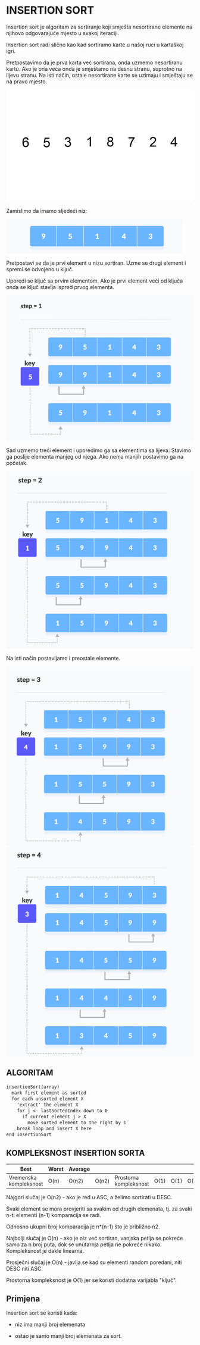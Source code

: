 # INSERTION SORT

Insertion sort je algoritam za sortiranje koji smješta nesortirane elemente na njihovo odgovarajuće mjesto u svakoj iteraciji.

Insertion sort radi slično kao kad sortiramo karte u našoj ruci u kartaškoj igri.

Pretpostavimo da je prva karta već sortirana, onda uzmemo nesortiranu kartu. Ako je ona veća onda je smještamo na desnu stranu, suprotno na lijevu stranu. Na isti način, ostale nesortirane karte se uzimaju i smještaju se na pravo mjesto.

<img src="images/insertiongif.gif" />

Zamislimo da imamo sljedeći niz:

<img src="images/insertion1.png" />

Pretpostavi se da je prvi element u nizu sortiran. Uzme se drugi element i spremi se odvojeno u ključ.

Uporedi se ključ sa prvim elementom. Ako je prvi element veći od ključa onda se ključ stavlja ispred prvog elementa.

<img src="images/insertion2.png" />

Sad uzmemo treći element i uporedimo ga sa elementima sa lijeva. Stavimo ga poslije elementa manjeg od njega. Ako nema manjih postavimo ga na početak.

<img src="images/insertion3.png" />

Na isti način postavljamo i preostale elemente.

<img src="images/insertion4.png" />
<img src="images/insertion5.png" />

## ALGORITAM

```
insertionSort(array)
  mark first element as sorted
  for each unsorted element X
    'extract' the element X
    for j <- lastSortedIndex down to 0
      if current element j > X
        move sorted element to the right by 1
    break loop and insert X here
end insertionSort
```

## KOMPLEKSNOST INSERTION SORTA

<table>
<th>
Best
</th>
<th>
Worst
</th>
<th>
Average
</th>
<tbody>
<td>
Vremenska kompleksnost
</td>
<td>
O(n)
</td>
<td>
O(n2)
</td>
<td>
O(n2)
</td>
<td>
Prostorna kompleksnost
</td>
<td>
O(1)
</td>
<td>
O(1)
</td>
<td>
O(1)
</td>
</tbody>
</table>

Najgori slučaj je O(n2) - ako je red u ASC, a želimo sortirati u DESC.

Svaki element se mora provjeriti sa svakim od drugih elemenata, tj. za svaki n-ti elementi (n-1) komparacija se radi.

Odnosno ukupni broj komparacija je n*(n-1) što je približno n2.

Najbolji slučaj je O(n) - ako je niz već sortiran, vanjska petlja se pokreće samo za n broj puta, dok se unutarnja petlja ne pokreće nikako. Kompleksnost je dakle linearna.

Prosječni slučaj je O(n) - javlja se kad su elementi random poredani, niti DESC niti ASC.

Prostorna kompleksnost je O(1) jer se koristi dodatna varijabla "ključ".

## Primjena

Insertion sort se koristi kada:

* niz ima manji broj elemenata

* ostao je samo manji broj elemenata za sort.


